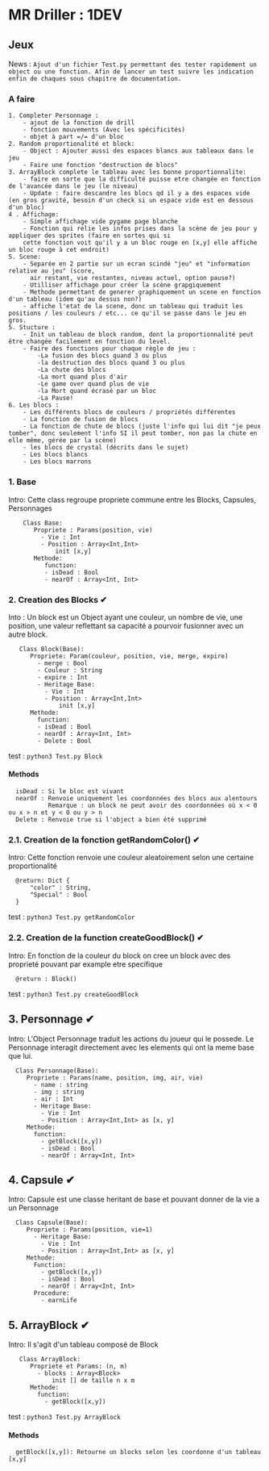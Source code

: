 # MR Driller : 1DEV

## Jeux


News :  `Ajout d'un fichier Test.py permettant des tester rapidement un object ou une fonction. Afin de lancer un test suivre les indication enfin de chaques sous chapitre de documentation.`

### A faire

```
1. Completer Personnage :
    - ajout de la fonction de drill
    - fonction mouvements (Avec les spécificités)
    - objet à part =/= d'un bloc
2. Random proportionalité et block:
    - Object : Ajouter aussi des espaces blancs aux tableaux dans le jeu
    - Faire une fonction "destruction de blocs"
3. ArrayBlock complete le tableau avec les bonne proportionnalite:
    - faire en sorte que la difficulté puisse etre changée en fonction de l'avancée dans le jeu (le niveau)
    - Update : faire descandre les blocs qd il y a des espaces vide (en gros gravité, besoin d'un check si un espace vide est en dessous d'un bloc)
4 . Affichage: 
    - Simple affichage vide pygame page blanche
    - Fonction qui relie les infos prises dans la scène de jeu pour y appliquer des sprites (faire en sortes qui si 
    cette fonction voit qu'il y a un bloc rouge en [x,y] elle affiche un bloc rouge à cet endroit)
5. Scene:
    - Separée en 2 partie sur un ecran scindé "jeu" et "information relative au jeu" (score,
      air restant, vie restantes, niveau actuel, option pause?)
    - Utilliser affichage pour créer la scène grapgiquement
    - Methode permettant de generer graphiquement un scene en fonction d'un tableau (idem qu'au dessus non?)
    - affiche l'etat de la scene, donc un tableau qui traduit les positions / les couleurs / etc... ce qu'il se passe dans le jeu en gros.
5. Stucture : 
    - Init un tableau de block random, dont la proportionnalité peut être changée facilement en fonction du level.
    - Faire des fonctions pour chaque règle de jeu : 
        -La fusion des blocs quand 3 ou plus
        -la destruction des blocs quand 3 ou plus
        -La chute des blocs
        -La mort quand plus d'air
        -Le game over quand plus de vie
        -la Mort quand écrasé par un bloc
        -La Pause!
6. Les blocs :
    - Les différents blocs de couleurs / propriétés différentes
    - La fonction de fusion de blocs
    - La fonction de chute de blocs (juste l'info qui lui dit "je peux tomber", donc seulement l'info SI il peut tomber, non pas la chute en elle même, gérée par la scène)
    - les blocs de crystal (décrits dans le sujet)
    - Les blocs blancs
    - Les blocs marrons
```

### 1. Base

Intro: Cette class regroupe propriete commune entre les Blocks, Capsules, Personnages

```
    Class Base:
       Propriete : Params(position, vie)
         - Vie : Int
         - Position : Array<Int,Int>
             init [x,y]
       Methode:
          function:
          - isDead : Bool
          - nearOf : Array<Int, Int>
```

### 2. Creation des Blocks ✔

Into : Un block est un Object ayant une couleur, un nombre de vie, une position, une valeur reflettant sa capacité a pourvoir fusionner avec un autre block.

```
   Class Block(Base):
      Propriete: Param(couleur, position, vie, merge, expire)
        - merge : Bool
        - Couleur : String
        - expire : Int
        - Heritage Base:
          - Vie : Int
          - Position : Array<Int,Int>
              init [x,y]
      Methode:
        function:
        - isDead : Bool
        - nearOf : Array<Int, Int>
        - Delete : Bool
```

test : `python3 Test.py Block`

#### Methods
```
  isDead : Si le bloc est vivant
  nearOf : Renvoie uniquement les coordonnées des blocs aux alentours
           Remarque : un block ne peut avoir des coordonnées où x < 0 ou x > n et y < 0 ou y > n
  Delete : Renvoie true si l'object a bien été supprimé
```

### 2.1. Creation de la fonction getRandomColor() ✔

Intro: Cette fonction renvoie une couleur aleatoirement selon une certaine proportionalité

```
  @return: Dict {
      "color" : String,
      "Special" : Bool
  }
```

test : `python3 Test.py getRandomColor`

### 2.2. Creation de la function createGoodBlock() ✔

Intro: En fonction de la couleur du block on cree un block avec des proprieté pouvant par example etre specifique

```
  @return : Block()
```

test : `python3 Test.py createGoodBlock`

## 3. Personnage ✔

Intro: L'Object Personnage traduit les actions du joueur qui le possede.
Le Personnage interagit directement avec les elements qui ont la meme base que lui.

```
  Class Personnage(Base):
     Propriete : Params(name, position, img, air, vie)
       - name : string
       - img : string
       - air : Int
       - Heritage Base:
         - Vie : Int
         - Position : Array<Int,Int> as [x, y]
     Methode:
       function:
         - getBlock([x,y])
         - isDead : Bool
         - nearOf : Array<Int, Int>
```

## 4. Capsule ✔

Intro: Capsule est une classe heritant de base et pouvant donner de la vie a un Personnage

```
  Class Capsule(Base):
     Propriete : Params(position, vie=1)
       - Heritage Base:
         - Vie : Int
         - Position : Array<Int,Int> as [x, y]
     Methode:
       Function:
         - getBlock([x,y])
         - isDead : Bool
         - nearOf : Array<Int, Int>
       Procedure:
         - earnLife
```

## 5. ArrayBlock ✔

Intro: Il s'agit d'un tableau composé de Block

```
   Class ArrayBlock:
      Propriete et Params: (n, m)
        - blocks : Array<Block>
            init [] de taille n x m
      Methode:
        function:
          - getBlock([x,y])
```

test : `python3 Test.py ArrayBlock`

#### Methods
```
  getBlock([x,y]): Retourne un blocks selon les coordonne d'un tableau [x,y]
```
